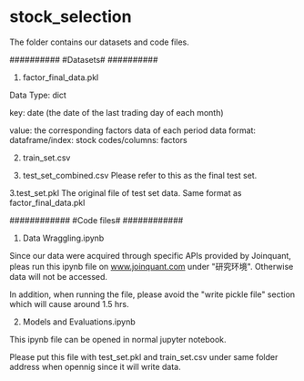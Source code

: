 # stock_selection

The folder contains our datasets and code files.

##########
#Datasets#
##########

1. factor_final_data.pkl

Data Type: dict

key: date (the date of the last trading day of each month)

value: the corresponding factors data of each period
	data format: dataframe/index: stock codes/columns: factors

2. train_set.csv 

3. test_set_combined.csv
Please refer to this as the final test set.

3.test_set.pkl 
The original file of test set data. Same format as factor_final_data.pkl


############
#Code files#
############

1. Data Wraggling.ipynb

Since our data were acquired through specific APIs provided by Joinquant, pleas run this ipynb file on www.joinquant.com under "研究环境". Otherwise data will not be accessed. 

In addition, when running the file, please avoid the "write pickle file" section which will cause around 1.5 hrs.

2. Models and Evaluations.ipynb

This ipynb file can be opened in normal jupyter notebook. 

Please put this file with test_set.pkl and train_set.csv under same folder address when opennig since it will write data.






